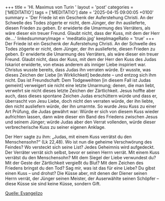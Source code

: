 +++
title = 'Hl. Maximus von Turin  '
layout = 'post'
categories = ['MEDITATIO']
tags = ['MEDITATIO']
date = '2025-04-15 09:00:05 +0100'
summary = 'Der Friede ist ein Geschenk der Auferstehung Christi. An der Schwelle des Todes zögerte er nicht, dem Jünger, der ihn auslieferte, diesen Frieden zu geben. Er erwiderte die Umarmung des Verräters, als wäre dieser ein treuer Freund. Glaubt nicht, dass der Kuss, mit dem der Herr de....'
linkedsummaryImage = 'meditatio.jpg'
keepImageRatio = 'true'
+++
 Der Friede ist ein Geschenk der Auferstehung Christi. An der Schwelle des Todes zögerte er nicht, dem Jünger, der ihn auslieferte, diesen Frieden zu geben. Er erwiderte die Umarmung des Verräters, als wäre dieser ein treuer Freund. Glaubt nicht, dass der Kuss, mit dem der Herr den Kuss des Judas Iskariot erwiderte, von etwas anderem als inniger Liebe inspiriert war.<!--more--> Christus wusste bereits, dass Judas ihn verraten würde. Er wusste, was dieses Zeichen der Liebe [in Wirklichkeit] bedeutete – und entzog sich ihm nicht. Das ist Freundschaft: Dem Todgeweihten [in diesem Fall ist Judas gemeint] verweigert sie nicht eine letzte Umarmung; denen, die man liebt, verwehrt sie nicht dieses letzte Zeichen der Zärtlichkeit. Jesus hoffte aber auch, dass dieses spontane Zeichen Judas erschüttern würde und dass er, überrascht von Jesu Liebe, doch nicht den verraten würde, der ihn liebte, den nicht ausliefern würde, der ihn umarmte. So wurde Jesu Kuss zu einer Art Prüfung, die Judas gewährt war: Würde er sich von diesem Kuss wieder aufrichten lassen, dann wäre dieser ein Band des Friedens zwischen Jesus und seinem Jünger; würde Judas aber den Verrat vollenden, würde dieser verbrecherische Kuss zu seiner eigenen Anklage.
 
Der Herr sagte zu ihm: „Judas, mit einem Kuss verrätst du den Menschensohn?“ (Lk 22,48). Wo ist nun die geheime Verschwörung des Feindes? Wo versteckt sich seine List? Jedes Geheimnis wird aufgedeckt. Der Verräter verrät sich selbst, bevor er seinen Herrn verrät. Mit einem Kuss verrätst du den Menschensohn? Mit dem Siegel der Liebe verwundest du? Mit der Geste der Zärtlichkeit vergießt du Blut? Mit dem Zeichen des Friedens bringst du den Tod? Sag mir, was ist das für eine Liebe? Du gibst einen Kuss – und drohst? Die Küsse aber, mit denen der Diener seinen Herrn verrät, der Jünger seinen Meister, der Auserwählte seinen Schöpfer – diese Küsse sie sind keine Küsse, sondern Gift.   
 



[Quelle: Evangelizo](https://evangeliumtagfuertag.org/DE/gospel)
